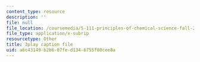 ```yaml
---
content_type: resource
description: ''
file: null
file_location: /coursemedia/5-111-principles-of-chemical-science-fall-2008/a6c43149b2b607fed1346755f80cee8a_oQ-qDHADAaM.srt
file_type: application/x-subrip
resourcetype: Other
title: 3play caption file
uid: a6c43149-b2b6-07fe-d134-6755f80cee8a
---
```

